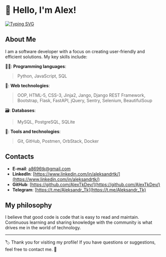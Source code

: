 # 👋 Hello, I'm Alex!

[![Typing SVG](https://readme-typing-svg.demolab.com?font=Fira+Code&size=30&duration=3000&pause=500&color=28B3F7&random=false&width=700&lines=Back-end+Developer;Just+a+good+man;Technology+and+programming+enthusiast)](https://git.io/typing-svg)

## About Me

I am a software developer with a focus on creating user-friendly and efficient solutions. My key skills include:

:technologist:: **Programming languages**:
 > Python, JavaScript, SQL

:hammer:: **Web technologies**:
> OOP, HTML-5, CSS-3, Jinja2, Jango, Django REST Framework, Bootstrap, Flask, FastAPI, jQuery, Sentry, Selenium, BeautifulSoup
  
:card_file_box:: **Databases**:
> MySQL, PostgreSQL, SQLite
  
:wrench:: **Tools and technologies**:
> Git, GitHub, Postmen, OrbStack, Docker

## Contacts 

- **E-mail**: [a8696tk@gmail.com](mailto:a8696tk@gmail.com)
- **LinkedIn**: [https://www.linkedin.com/in/aleksandrtk/](https://www.linkedin.com/in/aleksandrtk/)
- **GitHub**: [https://github.com/AlexTkDev/](https://github.com/AlexTkDev/)
- **Telegram**: [https://t.me/Aleksandr_Tk](https://t.me/Aleksandr_Tk)


## My philosophy

I believe that good code is code that is easy to read and maintain. Continuous learning and sharing knowledge with the community is what drives me in the world of technology.

---

:label: Thank you for visiting my profile! If you have questions or suggestions, feel free to contact me. :iphone:
